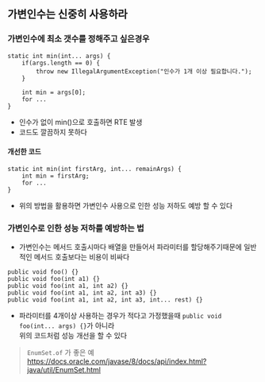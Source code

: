 ## 가변인수는 신중히 사용하라

### 가변인수에 최소 갯수를 정해주고 싶은경우
````
static int min(int... args) {
    if(args.length == 0) {
        throw new IllegalArgumentException("인수가 1개 이상 필요합니다.");
    }
    
    int min = args[0];
    for ...
}
````
- 인수가 없이 min()으로 호출하면 RTE 발생
- 코드도 깔끔하지 못하다 

#### 개선한 코드
````
static int min(int firstArg, int... remainArgs) {
    int min = firstArg;
    for ...
}
````
- 위의 방법을 활용하면 가변인수 사용으로 인한 성능 저하도 예방 할 수 있다 

### 가변인수로 인한 성능 저하를 예방하는 법
- 가변인수는 메서드 호출시마다 배열을 만들어서 파라미터를 할당해주기때문에 일반적인 메서드 호출보다는 비용이 비싸다
````
public void foo() {}
public void foo(int a1) {}
public void foo(int a1, int a2) {}
public void foo(int a1, int a2, int a3) {}
public void foo(int a1, int a2, int a3, int... rest) {}
````
- 파라미터를 4개이상 사용하는 경우가 적다고 가정했을때 `public void foo(int... args) {}`가 아니라  
   위의 코드처럼 성능 개선을 할 수 있다

>  `EnumSet.of` 가 좋은 예   
>   https://docs.oracle.com/javase/8/docs/api/index.html?java/util/EnumSet.html

